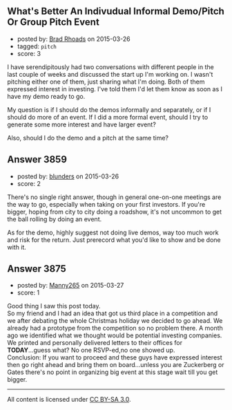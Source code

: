 ## What's Better An Indivudual Informal Demo/Pitch Or Group Pitch Event

- posted by: [Brad Rhoads](https://stackexchange.com/users/42121/brad-rhoads) on 2015-03-26
- tagged: `pitch`
- score: 3

I have serendipitously had two conversations with different people in the last couple of weeks and discussed the start up I'm working on. I wasn't pitching either one of them, just sharing what I'm doing. Both of them expressed interest in investing. I've told them I'd let them know as soon as I have my demo ready to go.

My question is if I should do the demos informally and separately, or if I should do more of an event. If I did a more formal event, should I try to generate some more interest and have larger event?

Also, should I do the demo and a pitch at the same time?


## Answer 3859

- posted by: [blunders](https://stackexchange.com/users/216182/blunders) on 2015-03-26
- score: 2

There's no single right answer, though in general one-on-one meetings are the way to go, especially when taking on your first investors. If you're bigger, hoping from city to city doing a roadshow, it's not uncommon to get the ball rolling by doing an event.

As for the demo, highly suggest not doing live demos, way too much work and risk for the return. Just prerecord what you'd like to show and be done with it.


## Answer 3875

- posted by: [Manny265](https://stackexchange.com/users/2554771/manny265) on 2015-03-27
- score: 1

Good thing I saw this post today.<br>
So my friend and I had an idea that got us third place in a competition and we after debating the whole Christmas holiday we decided to go ahead. We already had a prototype from the competition so no problem there. A month ago we identified what we thought would be potential investing companies. We printed and personally delivered letters to their offices for <b>TODAY</b>...guess what? No one RSVP-ed,no one showed up.<br>Conclusion: If you want to proceed and these guys have expressed interest then go right ahead and bring them on board...unless you are Zuckerberg or Gates there's no point in organizing big event at this stage wait till you get bigger.



---

All content is licensed under [CC BY-SA 3.0](https://creativecommons.org/licenses/by-sa/3.0/).
